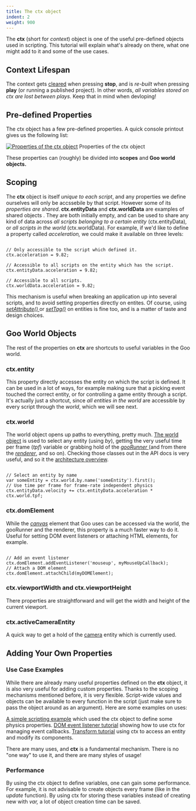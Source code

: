 ```yaml
---
title: The ctx object
indent: 2
weight: 900
---
```

The <strong>ctx</strong> (short for <em>context</em>) object is one of the useful pre-defined objects used in scripting. This tutorial will explain what's already on there, what one might add to it and some of the use cases.
<h2>Context Lifespan</h2>
The context gets <span style="text-decoration: underline;">cleared</span> when pressing <strong>stop</strong>, and is <em>re-built</em> when pressing <strong>play</strong> (or running a published project). In other words, <em>all variables stored on ctx are lost between plays</em>. Keep that in mind when devloping!
<h2>Pre-defined Properties</h2>
The ctx object has a few pre-defined properties. A quick console printout gives us the following list:
<div class="console-message-wrapper" style="color: #222222;">
<div class="console-message console-log-level">

<a href="http://goocreate.com/wp-content/uploads/sites/3/2014/07/props.jpg"><img class="size-full wp-image-773" src="http://goocreate.com/wp-content/uploads/sites/3/2014/07/props.jpg" alt="Properties of the ctx object" /></a> Properties of the ctx object

</div>
</div>
<div class="console-message-wrapper">
<div class="console-message console-log-level">These properties can (roughly) be divided into <strong>scopes</strong> and<strong> Goo world objects.</strong></div>
<h2 class="console-message console-log-level">Scoping</h2>
<p class="console-message console-log-level">The <strong>ctx</strong> object is itself <em>unique to each script</em>, and any properties we define ourselves will only be accssebile by that script. However some of its <em>properties are shared</em>.<strong> ctx.entityData</strong> and <strong>ctx.worldData</strong><em> </em>are examples of shared objects . They are both initially empty, and can be used to share any kind of data across<em> all scripts belonging to a certain entity </em>(ctx.entityData)<i>, </i>or<i> all scripts in the world </i>(ctx.worldData). For example, if we'd like to define a property called <em>acceleration, </em>we could make it available on three levels:</p>


<pre><code>
// Only accessible to the script which defined it.
ctx.acceleration = 9.82; 

// Accessible to all scripts on the entity which has the script.
ctx.entityData.acceleration = 9.82;

// Accessible to all scripts.
ctx.worldData.acceleration = 9.82;
</code></pre>

This mechanism is useful when breaking an application up into several scripts, and to avoid setting properties directly on entites. Of course, using <a href="http://code.gooengine.com/latest/docs/everything.html#setAttribute" target="_blank"><em>setAttribute()</em> </a>or <a href="http://code.gooengine.com/latest/docs/everything.html#setTag" target="_blank"><em>setTag()</em></a> on entities is fine too, and is a matter of taste and design choices.
<h2>Goo World Objects</h2>
The rest of the properties on <strong>ctx</strong> are shortcuts to useful variables in the Goo world.
<h3>ctx.entity</h3>
This property directly accesses the entity on which the script is defined. It can be used in a lot of ways, for example making sure that a picking event touched the correct entity, or for controlling a game entity through a script. It's actually just a shortcut, since <em>all entities in the world</em> are accessible by every script through the <em>world</em>, which we will see next.
<h3>ctx.world</h3>
The world object opens up paths to everything, pretty much. <a href="http://code.gooengine.com/latest/docs/index.html?c=World" target="_blank">The world object</a> is used to select any entity (using <em>by</em>), getting the very useful time per frame (<em>tpf</em>) variable or grabbing hold of the <a href="http://code.gooengine.com/latest/docs/index.html?c=GooRunner" target="_blank"><em>gooRunner </em></a>(and from there the <a href="http://code.gooengine.com/latest/docs/index.html?c=Renderer" target="_blank"><em>renderer</em></a>, and so on). Checking those classes out in the API docs is very useful, and so it the <a title="Goo Engine Architecture Overview" href="/learn/goo-engine-architecture-overview/" target="_blank">architecture overview</a>.

<pre><code>
// Select an entity by name
var someEntity = ctx.world.by.name('someEntity').first();
// Use time per frame for frame-rate independent physics
ctx.entityData.velocity += ctx.entityData.acceleration * ctx.world.tpf;
</code></pre>

<h3>ctx.domElement</h3>
While the <a href="http://www.w3schools.com/html/html5_canvas.asp" target="_blank"><em>canvas</em></a> element that Goo uses can be accessed via the world, the gooRunner and the renderer, this property is a much faster way to do it. Useful for setting DOM event listeners or attaching HTML elements, for example.

<pre><code>
// Add an event listener
ctx.domElement.addEventListener('mouseup', myMouseUpCallback);
// Attach a DOM element
ctx.domElement.attachChild(myDOMElement);
</code></pre>

<h3>ctx.viewportWidth and ctx.viewportHeight</h3>
There properties are straightforward and will get the width and height of the current viewport.
<h3>ctx.activeCameraEntity</h3>
A quick way to get a hold of the <a href="http://code.gooengine.com/latest/docs/index.html?c=Camera">camera</a> entity which is currently used.
<h2>Adding Your Own Properties</h2>
<h3>Use Case Examples</h3>
While there are already many useful properties defined on the <strong>ctx </strong>object, it is also very useful for adding custom properties. Thanks to the scoping mechanisms mentioned before, it is very flexible. Script-wide values and objects can be available to every function in the script (just make sure to pass the object around as an argument). Here are some examples on uses:

<a title="Scripting in Create – The Basics" href="/learn/scripting-basics-bouncing-ball/">A simple scripting example</a> which used the ctx object to define some physics properties.
<a title="DOM Event Listeners (Mouse, Keyboard and Touch Input)" href="/learn/dom-event-listeners/" target="_blank">DOM event listener tutorial</a> showing how to use ctx for managing event callbacks.
<a title="Transforms and the Transform Component" href="/learn/transforms-and-the-transform-component/" target="_blank">Transform tutorial</a> using ctx to access an entity and modify its components.

There are many uses, and <strong>ctx</strong> is a fundamental mechanism. There is no "one way" to use it, and there are many styles of usage!
<h3>Performance</h3>
By using the ctx object to define variables, one can gain some performance. For example, it is not advisable to create objects every frame (like in the <em>update</em> function). By using ctx for storing these variables instead of creating new with <em>var, </em>a lot of object creation time can be saved.

</div>